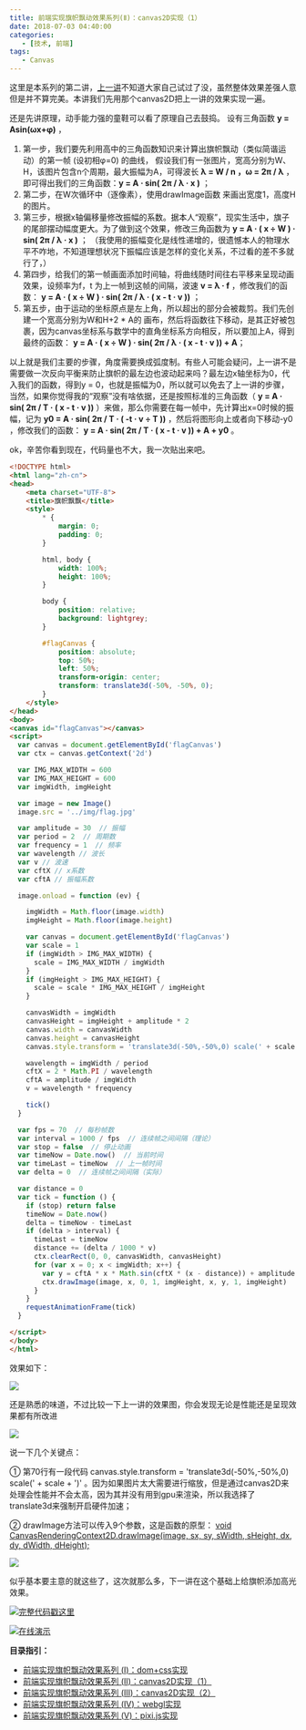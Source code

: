 ```yaml
---
title: 前端实现旗帜飘动效果系列(Ⅱ)：canvas2D实现（1）
date: 2018-07-03 04:40:00
categories:
   - [技术, 前端]
tags:
   - Canvas
---
```


这里是本系列的第二讲，[上一讲](https://my.oschina.net/codingDog/blog/1839097)不知道大家自己试过了没，虽然整体效果差强人意但是并不算完美。本讲我们先用那个canvas2D把上一讲的效果实现一遍。

还是先讲原理，动手能力强的童鞋可以看了原理自己去鼓捣。
设有三角函数 **y = Asin(ωx+φ)** ，

1. 第一步，我们要先利用高中的三角函数知识来计算出旗帜飘动（类似简谐运动）的第一帧 (设初相φ=0) 的曲线，
   假设我们有一张图片，宽高分别为W、H，该图片包含n个周期，最大振幅为A，可得波长 **λ = W / n ，ω = 2π / λ** ，即可得出我们的三角函数：**y = A · sin( 2π / λ · x )** ；
2. 第二步，在W次循环中（逐像素），使用drawImage函数 来画出宽度1，高度H 的图片。<!-- more -->
3. 第三步，根据x轴偏移量修改振幅的系数。据本人“观察”，现实生活中，旗子的尾部摆动幅度更大。为了做到这个效果，修改三角函数为 **y = A · ( x ÷ W ) · sin( 2π / λ · x )** ；
   （我使用的振幅变化是线性递增的，很遗憾本人的物理水平不咋地，不知道理想状况下振幅应该是怎样的变化关系，不过看的差不多就行了，）
4. 第四步，给我们的第一帧画面添加时间轴，将曲线随时间往右平移来呈现动画效果，设频率为f，t 为上一帧到这帧的间隔，波速 **v = λ · f** ，修改我们的函数： **y = A · ( x ÷ W ) · sin( 2π / λ · ( x - t · v ))** ；
5. 第五步，由于运动的坐标原点是左上角，所以超出的部分会被裁剪。我们先创建一个宽高分别为W和H+2 * A的 画布，然后将函数往下移动，是其正好被包裹，因为canvas坐标系与数学中的直角坐标系方向相反，所以要加上A，得到最终的函数： **y = A · ( x ÷ W ) · sin( 2π / λ · ( x - t · v )) + A**；

以上就是我们主要的步骤，角度需要换成弧度制。有些人可能会疑问，上一讲不是需要做一次反向平衡来防止旗帜的最左边也波动起来吗？最左边x轴坐标为0，代入我们的函数，得到y = 0，也就是振幅为0，所以就可以免去了上一讲的步骤，当然，如果你觉得我的“观察”没有啥依据，还是按照标准的三角函数（ **y = A · sin( 2π / T · ( x - t · v ))** ）来做，那么你需要在每一帧中，先计算出x=0时候的振幅，记为 **y0 =  A  · sin( 2π / T · ( -t · v ÷ T ))** ，然后将图形向上或者向下移动-y0 ，修改我们的函数： **y = A · sin( 2π / T · ( x - t · v )) + A  + y0** 。


ok，辛苦你看到现在，代码量也不大，我一次贴出来吧。

```html
<!DOCTYPE html>
<html lang="zh-cn">
<head>
    <meta charset="UTF-8">
    <title>旗帜飘飘</title>
    <style>
        * {
            margin: 0;
            padding: 0;
        }

        html, body {
            width: 100%;
            height: 100%;
        }

        body {
            position: relative;
            background: lightgrey;
        }

        #flagCanvas {
            position: absolute;
            top: 50%;
            left: 50%;
            transform-origin: center;
            transform: translate3d(-50%, -50%, 0);
        }
    </style>
</head>
<body>
<canvas id="flagCanvas"></canvas>
<script>
  var canvas = document.getElementById('flagCanvas')
  var ctx = canvas.getContext('2d')

  var IMG_MAX_WIDTH = 600
  var IMG_MAX_HEIGHT = 600
  var imgWidth, imgHeight

  var image = new Image()
  image.src = '../img/flag.jpg'

  var amplitude = 30  // 振幅
  var period = 2  // 周期数
  var frequency = 1  // 频率
  var wavelength // 波长
  var v // 波速
  var cftX // x系数
  var cftA // 振幅系数

  image.onload = function (ev) {

    imgWidth = Math.floor(image.width)
    imgHeight = Math.floor(image.height)

    var canvas = document.getElementById('flagCanvas')
    var scale = 1
    if (imgWidth > IMG_MAX_WIDTH) {
      scale = IMG_MAX_WIDTH / imgWidth
    }
    if (imgHeight > IMG_MAX_HEIGHT) {
      scale = scale * IMG_MAX_HEIGHT / imgHeight
    }

    canvasWidth = imgWidth
    canvasHeight = imgHeight + amplitude * 2
    canvas.width = canvasWidth
    canvas.height = canvasHeight
    canvas.style.transform = 'translate3d(-50%,-50%,0) scale(' + scale + ')'

    wavelength = imgWidth / period
    cftX = 2 * Math.PI / wavelength
    cftA = amplitude / imgWidth
    v = wavelength * frequency

    tick()
  }

  var fps = 70  // 每秒帧数
  var interval = 1000 / fps  // 连续帧之间间隔（理论）
  var stop = false  // 停止动画
  var timeNow = Date.now()  // 当前时间
  var timeLast = timeNow  // 上一帧时间
  var delta = 0  // 连续帧之间间隔（实际）

  var distance = 0
  var tick = function () {
    if (stop) return false
    timeNow = Date.now()
    delta = timeNow - timeLast
    if (delta > interval) {
      timeLast = timeNow
      distance += (delta / 1000 * v)
      ctx.clearRect(0, 0, canvasWidth, canvasHeight)
      for (var x = 0; x < imgWidth; x++) {
        var y = cftA * x * Math.sin(cftX * (x - distance)) + amplitude
        ctx.drawImage(image, x, 0, 1, imgHeight, x, y, 1, imgHeight)
      }
    }
    requestAnimationFrame(tick)
  }

</script>
</body>
</html>
```

效果如下：

![](/images/canvas_flag_1_1.jpg)

还是熟悉的味道，不过比较一下上一讲的效果图，你会发现无论是性能还是呈现效果都有所改进

![](/images/canvas_flag_1_2.jpg)

说一下几个关键点：

① 第70行有一段代码 canvas.style.transform = 'translate3d(-50%,-50%,0) scale(' + scale + ')' 。因为如果图片太大需要进行缩放，但是通过canvas2D来处理会性能并不会太高，因为其并没有用到gpu来渲染，所以我选择了translate3d来强制开启硬件加速；

② drawImage方法可以传入9个参数，这是函数的原型： [void CanvasRenderingContext2D.drawImage(image, sx, sy, sWidth, sHeight, dx, dy, dWidth, dHeight); ](https://developer.mozilla.org/en-US/docs/Web/API/CanvasRenderingContext2D/drawImage)

![](/images/canvas_flag_1_3.jpg)

似乎基本要主意的就这些了，这次就那么多，下一讲在这个基础上给旗帜添加高光效果。

![](/images/hand.webp)[完整代码戳这里](https://github.com/face2ass/blog-source-host/tree/master/%E5%89%8D%E7%AB%AF%E5%AE%9E%E7%8E%B0%E6%97%97%E5%B8%9C%E9%A3%98%E5%8A%A8%E6%95%88%E6%9E%9C%E7%B3%BB%E5%88%97/canvas2D%E5%AE%9E%E7%8E%B0-1)

![](/images/hand.webp)[在线演示](https://blog.omgfaq.com/example/%E5%89%8D%E7%AB%AF%E5%AE%9E%E7%8E%B0%E6%97%97%E5%B8%9C%E9%A3%98%E5%8A%A8%E6%95%88%E6%9E%9C%E7%B3%BB%E5%88%97/canvas2D%E5%AE%9E%E7%8E%B0-1/)

**目录指引：**

-   [前端实现旗帜飘动效果系列 (Ⅰ)：dom+css实现](https://my.oschina.net/codingDog/blog/1839097)
-   [前端实现旗帜飘动效果系列 (Ⅱ)：canvas2D实现（1）](https://my.oschina.net/codingDog/blog/1839098)
-   [前端实现旗帜飘动效果系列 (Ⅲ)：canvas2D实现（2）](https://my.oschina.net/codingDog/blog/1839099)
-   [前端实现旗帜飘动效果系列 (Ⅳ)：webgl实现](https://my.oschina.net/codingDog/blog/1839100)
-   [前端实现旗帜飘动效果系列 (Ⅴ)：pixi.js实现](https://my.oschina.net/codingDog/blog/4968573)
